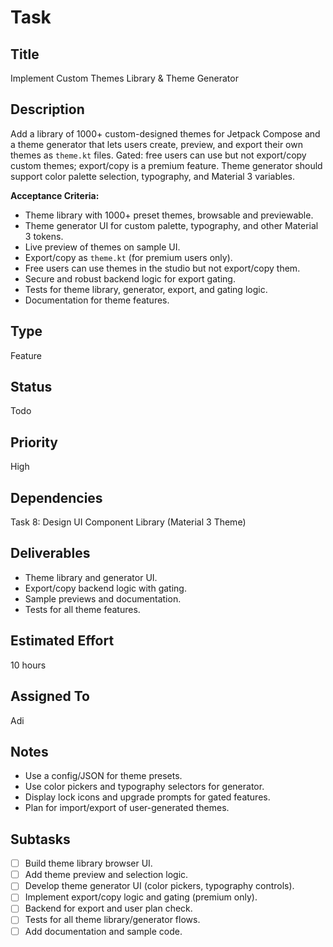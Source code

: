 # Task

## Title
Implement Custom Themes Library & Theme Generator

## Description
Add a library of 1000+ custom-designed themes for Jetpack Compose and a theme generator that lets users create, preview, and export their own themes as `theme.kt` files. Gated: free users can use but not export/copy custom themes; export/copy is a premium feature. Theme generator should support color palette selection, typography, and Material 3 variables.

**Acceptance Criteria:**
- Theme library with 1000+ preset themes, browsable and previewable.
- Theme generator UI for custom palette, typography, and other Material 3 tokens.
- Live preview of themes on sample UI.
- Export/copy as `theme.kt` (for premium users only).
- Free users can use themes in the studio but not export/copy them.
- Secure and robust backend logic for export gating.
- Tests for theme library, generator, export, and gating logic.
- Documentation for theme features.

## Type
Feature

## Status
Todo

## Priority
High

## Dependencies
Task 8: Design UI Component Library (Material 3 Theme)

## Deliverables
- Theme library and generator UI.
- Export/copy backend logic with gating.
- Sample previews and documentation.
- Tests for all theme features.

## Estimated Effort
10 hours

## Assigned To
Adi

## Notes
- Use a config/JSON for theme presets.
- Use color pickers and typography selectors for generator.
- Display lock icons and upgrade prompts for gated features.
- Plan for import/export of user-generated themes.

## Subtasks
- [ ] Build theme library browser UI.
- [ ] Add theme preview and selection logic.
- [ ] Develop theme generator UI (color pickers, typography controls).
- [ ] Implement export/copy logic and gating (premium only).
- [ ] Backend for export and user plan check.
- [ ] Tests for all theme library/generator flows.
- [ ] Add documentation and sample code.